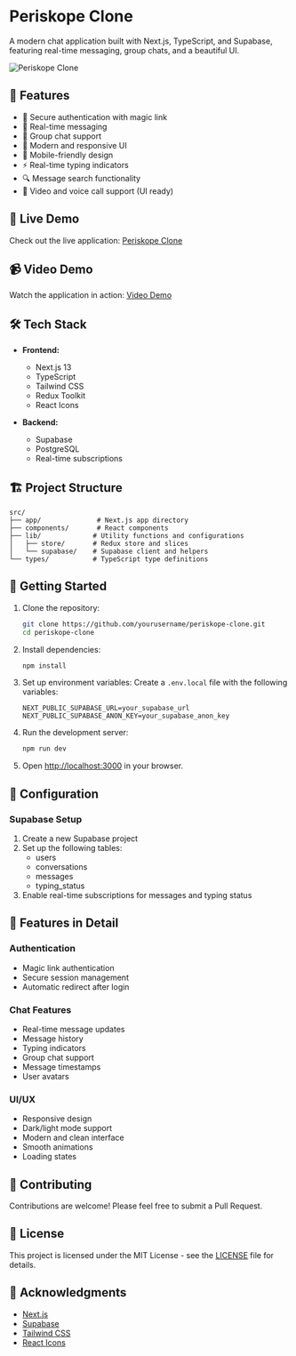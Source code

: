 # Periskope Clone

A modern chat application built with Next.js, TypeScript, and Supabase, featuring real-time messaging, group chats, and a beautiful UI.

![Periskope Clone](https://media.licdn.com/dms/image/v2/D4E0BAQEi-Cj3qTHuAg/company-logo_200_200/company-logo_200_200/0/1692600818066?e=2147483647&v=beta&t=3wx49OFHJagynkawPHEG1a8NkmC8k4pUNeCZyXGTuRY)

## 🌟 Features

- 🔐 Secure authentication with magic link
- 💬 Real-time messaging
- 👥 Group chat support
- 🎨 Modern and responsive UI
- 📱 Mobile-friendly design
- ⚡ Real-time typing indicators
- 🔍 Message search functionality
- 📱 Video and voice call support (UI ready)

## 🚀 Live Demo

Check out the live application: [Periskope Clone](https://periskopeclone.web.app/)

## 📹 Video Demo

Watch the application in action: [Video Demo](https://drive.google.com/file/d/1keQLhw4wqJ1rdC6UAPahMzWlZXvY3ZYN/view?usp=sharing)

## 🛠️ Tech Stack

- **Frontend:**
  - Next.js 13
  - TypeScript
  - Tailwind CSS
  - Redux Toolkit
  - React Icons

- **Backend:**
  - Supabase
  - PostgreSQL
  - Real-time subscriptions

## 🏗️ Project Structure

```
src/
├── app/              # Next.js app directory
├── components/       # React components
├── lib/             # Utility functions and configurations
│   ├── store/       # Redux store and slices
│   └── supabase/    # Supabase client and helpers
└── types/           # TypeScript type definitions
```

## 🚀 Getting Started

1. Clone the repository:
   ```bash
   git clone https://github.com/yourusername/periskope-clone.git
   cd periskope-clone
   ```

2. Install dependencies:
   ```bash
   npm install
   ```

3. Set up environment variables:
   Create a `.env.local` file with the following variables:
   ```env
   NEXT_PUBLIC_SUPABASE_URL=your_supabase_url
   NEXT_PUBLIC_SUPABASE_ANON_KEY=your_supabase_anon_key
   ```

4. Run the development server:
   ```bash
   npm run dev
   ```

5. Open [http://localhost:3000](http://localhost:3000) in your browser.

## 🔧 Configuration

### Supabase Setup

1. Create a new Supabase project
2. Set up the following tables:
   - users
   - conversations
   - messages
   - typing_status
3. Enable real-time subscriptions for messages and typing status

## 📱 Features in Detail

### Authentication
- Magic link authentication
- Secure session management
- Automatic redirect after login

### Chat Features
- Real-time message updates
- Message history
- Typing indicators
- Group chat support
- Message timestamps
- User avatars

### UI/UX
- Responsive design
- Dark/light mode support
- Modern and clean interface
- Smooth animations
- Loading states

## 🤝 Contributing

Contributions are welcome! Please feel free to submit a Pull Request.

## 📄 License

This project is licensed under the MIT License - see the [LICENSE](LICENSE) file for details.

## 🙏 Acknowledgments

- [Next.js](https://nextjs.org/)
- [Supabase](https://supabase.io/)
- [Tailwind CSS](https://tailwindcss.com/)
- [React Icons](https://react-icons.github.io/react-icons/)
